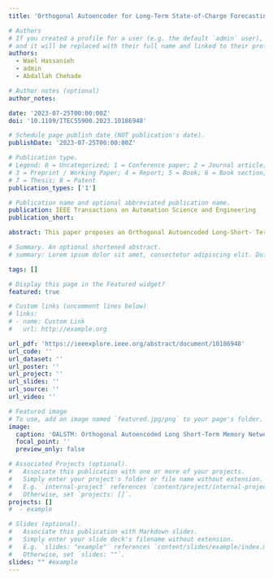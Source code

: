 ```yaml
---
title: 'Orthogonal Autoencoder for Long-Term State-of-Charge Forecasting of Li-ion Battery Cells'

# Authors
# If you created a profile for a user (e.g. the default `admin` user), write the username (folder name) here
# and it will be replaced with their full name and linked to their profile.
authors:
  - Wael Hassanieh
  - admin
  - Abdallah Chehade

# Author notes (optional)
author_notes:

date: '2023-07-25T00:00:00Z'
doi: '10.1109/ITEC55900.2023.10186948'

# Schedule page publish date (NOT publication's date).
publishDate: '2023-07-25T00:00:00Z'

# Publication type.
# Legend: 0 = Uncategorized; 1 = Conference paper; 2 = Journal article;
# 3 = Preprint / Working Paper; 4 = Report; 5 = Book; 6 = Book section;
# 7 = Thesis; 8 = Patent
publication_types: ['1']

# Publication name and optional abbreviated publication name.
publication: IEEE Transactions on Automation Science and Engineering
publication_short:

abstract: This paper proposes an Orthogonal Autoencoded Long-Short- Term Memory (OALSTM) network for long-term the State-Of-Charge (SOC) forecasting in Lithium-ion (Li-ion) battery cells. By leveraging the use of LSTMs in capturing temporal trends and orthogonal Autoencoder for extracting non- trivial robust latent features, OALSTM can achieve precise and accurate long-term SOC estimations near the end-of-life. One key contribution is learning orthogonal temporal encodings that generalize for long-term forecasting because it reduces the likelihood of false multicollinearity. Our results show that OALSTM outperforms other benchmark models for long-term SOC estimation of Li-ion battery cells under varying charging and discharging conditions.

# Summary. An optional shortened abstract.
# summary: Lorem ipsum dolor sit amet, consectetur adipiscing elit. Duis posuere tellus ac convallis # placerat. Proin tincidunt magna sed ex sollicitudin condimentum.

tags: []

# Display this page in the Featured widget?
featured: true

# Custom links (uncomment lines below)
# links:
# - name: Custom Link
#   url: http://example.org

url_pdf: 'https://ieeexplore.ieee.org/abstract/document/10186948'
url_code: ''
url_dataset: ''
url_poster: ''
url_project: ''
url_slides: ''
url_source: ''
url_video: ''

# Featured image
# To use, add an image named `featured.jpg/png` to your page's folder.
image:
  caption: 'OALSTM: Orthogonal Autoencoded Long Short-Term Memory Network'
  focal_point: ''
  preview_only: false

# Associated Projects (optional).
#   Associate this publication with one or more of your projects.
#   Simply enter your project's folder or file name without extension.
#   E.g. `internal-project` references `content/project/internal-project/index.md`.
#   Otherwise, set `projects: []`.
projects: []
#  - example

# Slides (optional).
#   Associate this publication with Markdown slides.
#   Simply enter your slide deck's filename without extension.
#   E.g. `slides: "example"` references `content/slides/example/index.md`.
#   Otherwise, set `slides: ""`.
slides: "" #example
---
```

